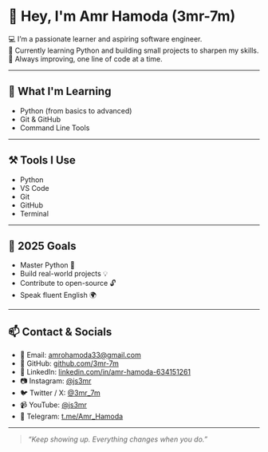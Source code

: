 # 👋 Hey, I'm Amr Hamoda (3mr-7m)

💻 I’m a passionate learner and aspiring software engineer.  
🚀 Currently learning Python and building small projects to sharpen my skills.  
🌱 Always improving, one line of code at a time.

---

## 🧠 What I'm Learning
- Python (from basics to advanced)
- Git & GitHub
- Command Line Tools

---

## ⚒️ Tools I Use
- Python
- VS Code
- Git
- GitHub
- Terminal

---

## 🎯 2025 Goals
- Master Python 🐍  
- Build real-world projects 💡  
- Contribute to open-source 🔓  
- Speak fluent English 🌍  

---

## 📫 Contact & Socials

- 📧 Email: [amrohamoda33@gmail.com](mailto:amrohamoda33@gmail.com)
- 🧠 GitHub: [github.com/3mr-7m](https://github.com/3mr-7m)
- 💼 LinkedIn: [linkedin.com/in/amr-hamoda-634151261](https://www.linkedin.com/in/amr-hamoda-634151261?utm_source=share&utm_campaign=share_via&utm_content=profile&utm_medium=android_app)
- 📷 Instagram: [@js3mr](https://www.instagram.com/js3mr?igsh=ZzJ0cGVoNnlqbGFu)
- 🐦 Twitter / X: [@3mr_7m](https://x.com/3mr_7m?t=dGFL5khFZpo0_gtSqUISZw&s=09)
- 📹 YouTube: [@js3mr](https://youtube.com/@js3mr?si=6bmXA7os1xik2uUm)
- 💬 Telegram: [t.me/Amr_Hamoda](https://t.me/Amr_Hamoda)

---

> *“Keep showing up. Everything changes when you do.”*
